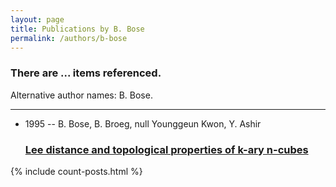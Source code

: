 ```yaml
---
layout: page
title: Publications by B. Bose
permalink: /authors/b-bose
---
```


<h3 id="number-posts">There are ... items referenced.</h3>
<p id='info-authors'>Alternative author names: B. Bose.</p>
<hr />
<ul class="post-list">
<li><span class='post-meta'>1995 -- B. Bose, B. Broeg, null Younggeun Kwon, Y. Ashir</span><h3><a class='post-link' href="{{ site.baseurl }}/lee-distance-and-topological-properties-of-k-ary-n-cubes">Lee distance and topological properties of k-ary n-cubes</a></h3></li>

</ul>
{% include count-posts.html %}
